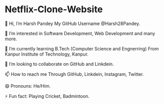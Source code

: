 # Netflix-Clone-Website

👋 Hi, I’m Harsh Pandey My GitHub Username @Harsh28Pandey.

👀 I’m interested in Software Development, Web Development and many more.

🌱 I’m currently learning B.Tech (Computer Science and Engnerring) From Kanpur Institute of Technology, Kanpur.

💞️ I’m looking to collaborate on GitHub and Linkdein.

📫 How to reach me Through GitHub, Linkdein, Instagram, Twitter.

😄 Pronouns: He/Him.

⚡ Fun fact: Playing Cricket, Badmintoon.
